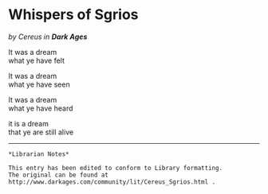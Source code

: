 # Whispers of Sgrios

_by Cereus in **Dark Ages**_

It was a dream  
what ye have felt  

It was a dream  
what ye have seen  

It was a dream  
what ye have heard  

it is a dream  
that ye are still alive

***

```
*Librarian Notes*

This entry has been edited to conform to Library formatting.
The original can be found at http://www.darkages.com/community/lit/Cereus_Sgrios.html .
```
